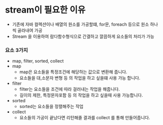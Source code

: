 # stream이 필요한 이유
- 기존에 자바 컬렉션이나 배열의 원소를 가공할떄, for문, foreach 등으로 원소 하나씩 골라내여 가공
- Stream 을 이용하여 람다함수형식으로 간결하고 깔끔하게 요소들의 처리가 가능
### 요소 3가지
- map, filter, sorted, collect
- map
  - map은 요소들을 특정조건에 해당하는 값으로 변환해 줍니다.
  - 요소들을 대,소문자 변형 등 의 작업을 하고 싶을떄 사용 가능 합니다.
- filter
  - filter는 요소들을 조건에 따라 걸러내는 작업을 해줍니다.
  - 길이의 제한, 특정문자포함 등 의 작업을 하고 싶을때 사용 가능합니다.
- sorted
  - sorted는 요소들을 정렬해주는 작업
- collect
  - 요소들의 가공이 끝났다면 리턴해줄 결과를 collect 를 통해 만들어줍니다. 